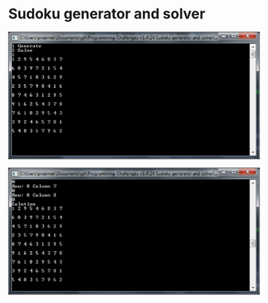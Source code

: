 # Sudoku generator and solver

![alt text](https://github.com/proman3419/Programming-Challenges-v1.4/blob/master/Screenshots/24_1.PNG)

![alt text](https://github.com/proman3419/Programming-Challenges-v1.4/blob/master/Screenshots/24_2.PNG)
